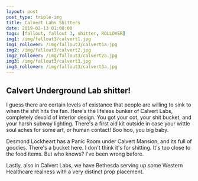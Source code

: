 ```yaml
---
layout: post
post_type: triple-img
title: Calvert Labs Shitters
date: 2019-02-13 01:00:00
tags: [fallout, fallout 3, shitter, ROLLOVER]
img1: /img/fallout3/calvert1.jpg
img1_rollover: /img/fallout3/calvert1a.jpg
img2: /img/fallout3/calvert2.jpg
img2_rollover: /img/fallout3/calvert2a.jpg
img3: /img/fallout3/calvert3.jpg
img3_rollover: /img/fallout3/calvert3a.jpg
---
```

## Calvert Underground Lab shitter!

I guess there are certain levels of existance that people are willing to sink to when the shit hits the fan. Here's the lifeless bunker of Calvert Labs, completely devoid of interior design. You got your cot, your shit bucket, and your harsh subway lighting. There's a first aid kit outside in case your wittle soul aches for some art, or human contact! Boo hoo, you big baby.

Desmond Lockheart has a Panic Room under Calvert Mansion, and its full of goodies. There's a bucket here. I don't think it's for shitting. It's too close to the food items. But who knows? I've been wrong before.

Lastly, also in Calvert Labs, we have Bethesda serving up some Western Healthcare realness with a very distinct prop placement.
